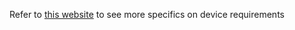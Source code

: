 Refer to [this website](https://docs.unity3d.com/2021.3/Documentation/Manual/system-requirements.html#player) to see more specifics on device requirements
